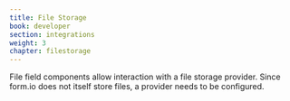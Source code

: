 ```yaml
---
title: File Storage
book: developer
section: integrations
weight: 3
chapter: filestorage
---
```

File field components allow interaction with a file storage provider. Since form.io does not itself store files, a provider needs to be configured.